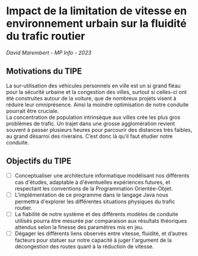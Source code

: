 # Impact de la limitation de vitesse en environnement urbain sur la fluidité du trafic routier
*David Marembert - MP Info - 2023*
## Motivations du TIPE
La sur-utilisation des véhicules personnels en ville est un si grand fléau pour la sécurité urbaine et
la congestion des villes, surtout si celles-ci ont été construites autour de la voiture, que de
nombreux projets visent à réduire leur omniprésence. Ainsi la moindre optimisation de notre
conduite pourrait être cruciale.\
La concentration de population intrinsèque aux villes crée les plus gros problèmes de trafic. Un
trajet dans une grosse agglomération revient souvent à passer plusieurs heures pour parcourir des
distances très faibles, au grand désarroi des riverains. C’est donc là qu’il faut étudier notre
conduite.

## Objectifs du TIPE
- [ ] Conceptualiser une architecture informatique modélisant nos différents cas d'études, adaptable à
d'éventuelles expériences futures, et respectant les conventions de la Programmation Orientée-Objet.
- [ ] L'implémentation de ce programme dans le langage Java nous permettra d'explorer les différentes
situations physiques du trafic routier.
- [ ] La fiabilité de notre système et des différents modèles de
conduite utilisés pourra être mesurée par comparaison aux résultats théoriques attendus selon la
finesse des paramètres mis en jeu.
- [ ] Dégager les différents liens observés entre vitesse, fluidité, et d’autres facteurs pour statuer sur
notre capacité à juger l'argument de la décongestion des routes quant à la réduction de vitesse.
